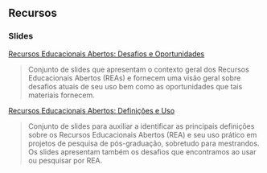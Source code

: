 ## Recursos

### Slides
[Recursos Educacionais Abertos: Desafios e Oportunidades](https://educapes.capes.gov.br/handle/capes/600490)
> Conjunto de slides que apresentam o contexto geral dos Recursos Educacionais Abertos (REAs) e fornecem uma visão geral sobre desafios atuais de seu uso bem como as oportunidades que tais materiais fornecem.

[Recursos Educacionais Abertos: Definições e Uso](https://educapes.capes.gov.br/handle/capes/600488)
> Conjunto de slides para auxiliar a identificar as principais definições sobre os Recursos Educacionais Abertos (REA) e seu uso prático em projetos de pesquisa de pós-graduação, sobretudo para mestrandos. Os slides apresentam também os desafios que encontramos ao usar ou pesquisar por REA.
